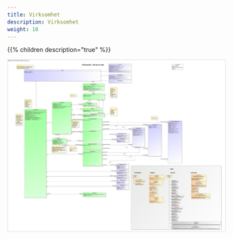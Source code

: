 ```yaml
---
title: Virksomhet
description: Virksomhet
weight: 10
---
```


{{% children description="true" %}}


![Virksomhet](https://github.com/brreg/informasjonsmodeller/blob/main/enhetsregisteret/strukturmodeller/virksomhet.jpg?raw=true)

